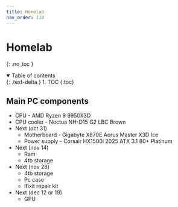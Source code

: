 ```yaml
---
title: Homelab
nav_order: 110
---
```


<!-- prettier-ignore-start -->
# Homelab
{: .no_toc }

<details open markdown="block">
  <summary>
    Table of contents
  </summary>
  {: .text-delta }
1. TOC
{:toc}
</details>

<!-- prettier-ignore-end -->

## Main PC components

-   CPU - AMD Ryzen 9 9950X3D
-   CPU cooler - Noctua NH-D15 G2 LBC Brown
-   Next (oct 31)
    -   Motherboard - Gigabyte X870E Aorus Master X3D Ice
    -   Power supply - Corsair HX1500i 2025 ATX 3.1 80+ Platinum
-   Next (nov 14)
    -   Ram
    -   4tb storage
-   Next (nov 28)
    -   4tb storage
    -   Pc case
    -   Ifixit repair kit
-   Next (dec 12 or 19)
    -   GPU
